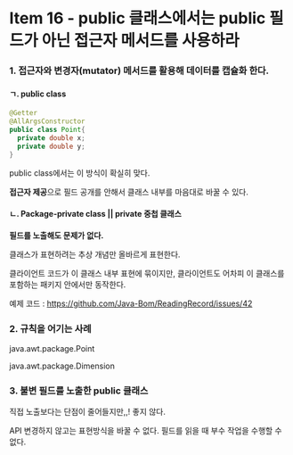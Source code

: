 # Item 16 - public 클래스에서는 public 필드가 아닌 접근자 메서드를 사용하라

### 1. 접근자와 변경자(mutator) 메서드를 활용해 데이터를 캡슐화 한다.

#### ㄱ. public class

```java
@Getter
@AllArgsConstructor
public class Point{
  private double x;
  private double y;
}
```

public class에서는 이 방식이 확실히 맞다.

**접근자 제공**으로 필드 공개를 안해서 클래스 내부를 마음대로 바꿀 수 있다.



#### ㄴ. Package-private class || private 중첩 클래스

**필드를 노출해도 문제가 없다.**

클래스가 표현하려는 추상 개념만 올바르게 표현한다.

클라이언트 코드가 이 클래스 내부 표현에 묶이지만, 클라이언트도 어차피 이 클래스를 포함하는 패키지 안에서만 동작한다. 

예제 코드 : <https://github.com/Java-Bom/ReadingRecord/issues/42>



### 2. 규칙을 어기는 사례

java.awt.package.Point

java.awt.package.Dimension



### 3. 불변 필드를 노출한 public 클래스

직접 노출보다는 단점이 줄어들지만,,! 좋지 않다.

API 변경하지 않고는 표현방식을 바꿀 수 없다.
필드를 읽을 때 부수 작업을 수행할 수 없다.

